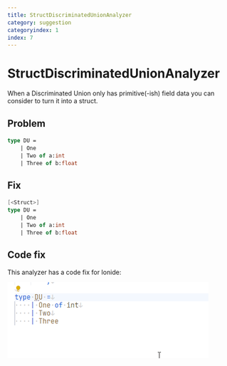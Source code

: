 ```yaml
---
title: StructDiscriminatedUnionAnalyzer
category: suggestion
categoryindex: 1
index: 7
---
```


# StructDiscriminatedUnionAnalyzer

When a Discriminated Union only has primitive(-ish) field data you can consider to turn it into a struct.

## Problem

```fsharp
type DU =
    | One
    | Two of a:int
    | Three of b:float
```

## Fix

```fsharp
[<Struct>]
type DU =
    | One
    | Two of a:int
    | Three of b:float
```

## Code fix

This analyzer has a code fix for Ionide:


![code fix for EqualsNullAnalyzer](../img/StructDiscriminatedUnionAnalyzer.gif)